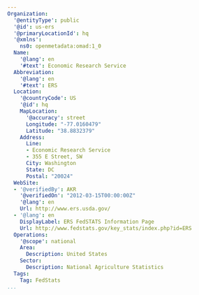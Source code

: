 ```yaml
---
Organization:
  '@entityType': public
  '@id': us-ers
  '@primaryLocationId': hq
  '@xmlns':
    ns0: openmetadata:omad:1_0
  Name:
    '@lang': en
    '#text': Economic Research Service
  Abbreviation:
    '@lang': en
    '#text': ERS
  Location:
    '@countryCode': US
    '@id': hq
    MapLocation:
      '@accuracy': street
      Longitude: "-77.0160479"
      Latitude: "38.8832379"
    Address:
      Line:
      - Economic Research Service
      - 355 E Street, SW
      City: Washington
      State: DC
      Postal: "20024"
  WebSite:
  - '@verifiedBy': AKR
    '@verifiedOn': "2012-03-15T00:00:00Z"
    '@lang': en
    Url: http://www.ers.usda.gov/
  - '@lang': en
    DisplayLabel: ERS FedSTATS Information Page
    Url: http://www.fedstats.gov/key_stats/index.php?id=ERS
  Operations:
    '@scope': national
    Area:
      Description: United States
    Sector:
      Description: National Agriculture Statistics
  Tags:
    Tag: FedStats
...
```

